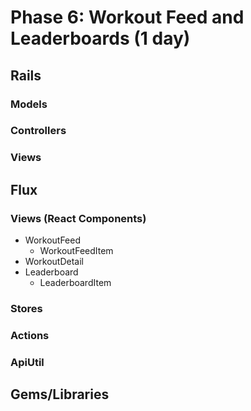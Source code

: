 # Phase 6: Workout Feed and Leaderboards (1 day)

## Rails
### Models

### Controllers

### Views

## Flux
### Views (React Components)
* WorkoutFeed
  - WorkoutFeedItem
* WorkoutDetail
* Leaderboard
  - LeaderboardItem

### Stores

### Actions

### ApiUtil

## Gems/Libraries
